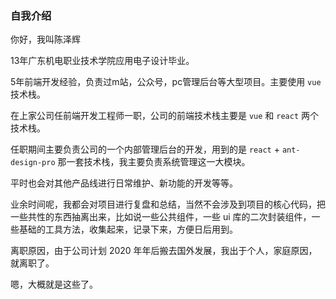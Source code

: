 ### 自我介绍

你好，我叫陈泽辉

13年广东机电职业技术学院应用电子设计毕业。

5年前端开发经验，负责过m站，公众号，pc管理后台等大型项目。主要使用 `vue` 技术栈。

在上家公司任前端开发工程师一职，公司的前端技术栈主要是 `vue` 和 `react` 两个技术栈。

任职期间主要负责公司的一个内部管理后台的开发，用到的是 `react` + `ant-design-pro` 那一套技术栈，我主要负责系统管理这一大模块。

平时也会对其他产品线进行日常维护、新功能的开发等等。

业余时间呢，我都会对项目进行复盘和总结，当然不会涉及到项目的核心代码，把一些共性的东西抽离出来，比如说一些公共组件，一些 ui 库的二次封装组件，一些基础的工具方法，收集起来，记录下来，方便日后用到。

离职原因，由于公司计划 2020 年年后搬去国外发展，我出于个人，家庭原因，就离职了。

嗯，大概就是这些了。